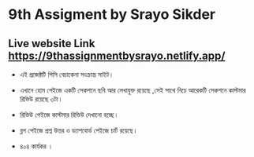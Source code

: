 # 9th Assigment by Srayo Sikder

## Live website Link https://9thassignmentbysrayo.netlify.app/


* এই প্রজেক্টটি পিসি বেচাকেনা সংক্রান্ত সাইট। 

* এখানে হোম পেইজে একটি সেকশনে ছবি আর লেখাযুক্ত রয়েছে ,সেই সাথে নিচে আরেকটি সেকশনে কাস্টমার রিভিউ রয়েছে ৩টা।

* রিভিউ পেইজে কাস্টমার রিভিউ দেখানো হচ্ছে।

* ব্লগ পেইজে প্রশ্ন উত্তর ও ড্যাশবোর্ড পেইজে চার্ট রয়েছে।

* ৪০৪ কার্যকর । 




